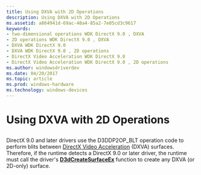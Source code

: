 ```yaml
---
title: Using DXVA with 2D Operations
description: Using DXVA with 2D Operations
ms.assetid: a864941d-69ac-48a4-85a2-7e05cd3c9617
keywords:
- two-dimensional operations WDK DirectX 9.0 , DXVA
- 2D operations WDK DirectX 9.0 , DXVA
- DXVA WDK DirectX 9.0
- DXVA WDK DirectX 9.0 , 2D operations
- DirectX Video Acceleration WDK DirectX 9.0
- DirectX Video Acceleration WDK DirectX 9.0 , 2D operations
ms.author: windowsdriverdev
ms.date: 04/20/2017
ms.topic: article
ms.prod: windows-hardware
ms.technology: windows-devices
---
```


# Using DXVA with 2D Operations


## <span id="ddk_using_dxva_with_2d_operations_gg"></span><span id="DDK_USING_DXVA_WITH_2D_OPERATIONS_GG"></span>


DirectX 9.0 and later drivers use the D3DDP2OP\_BLT operation code to perform blits between [DirectX Video Acceleration](directx-video-acceleration.md) (DXVA) surfaces. Therefore, if the runtime detects a DirectX 9.0 or later driver, the runtime must call the driver's [**D3dCreateSurfaceEx**](https://msdn.microsoft.com/library/windows/hardware/ff542840) function to create any DXVA (or 2D-only) surface.

 

 





